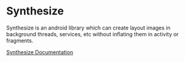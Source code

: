 # Synthesize
Synthesize is an android library which can create layout images in background threads, services, etc without inflating them in activity or fragments.

[Synthesize Documentation](https://prashantsolanki.com/2016/07/bitmap-creation-from-xml-in-background-synthesize/)
